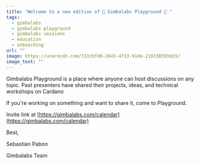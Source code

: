 ```yaml
---
title: "Welcome to a new edition of 🎢 Gimbalabs Playground 🎡 "
tags:
  - gimbalabs
  - gimbalabs playground
  - gimbalabs sessions
  - education
  - onboarding
url: ""
image: https://ucarecdn.com/733cbfd0-2643-4f33-91de-219338593dd3/
image_text: ""
---
```


Gimbalabs Playground is a place where anyone can host discussions on any topic. Past presenters have shared their projects, ideas, and technical workshops on Cardano  
  
If you're working on something and want to share it, come to Playground.  
  
Invite link at [https://gimbalabs.com/calendar](https://gimbalabs.com/calendar)

Best,

Sebastian Pabon

Gimbalabs Team
